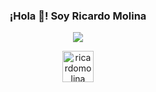 <p align="center" width="300">
   <!--<img align="center" width="200" src="https://user-images.githubusercontent.com/1561955/106762302-fda9de00-6635-11eb-99be-3ef744e60c0e.png" />-->
   <h3 align="center">¡Hola 👋! Soy Ricardo Molina</h3>
</p>
<div align="center">
  <img src="https://github-readme-stats.vercel.app/api?username=RicardoMolinaCoronel&show_icons=true&theme=vue-dark#gh-dark-mode-only"/>
</div>
<p align="center">
  <span style="width: 8px;"> </span>
   <a href="https://www.linkedin.com/in/ricardo-duval-molina-coronel-584650200/" target="blank">
    <img align="center" src="https://upload.wikimedia.org/wikipedia/commons/thumb/c/c9/Linkedin.svg/300px-Linkedin.svg.png" alt="ricardomolina" height="50px" width="50px" />
  </a>
</p>
 <!--
<div align="center">
  <img src="https://github-readme-stats.vercel.app/api/top-langs/?username=RicardoMolinaCoronel&layout=donut"/>
</div>
-->





<!--
**RicardoMolinaCoronel/RicardoMolinaCoronel** is a ✨ _special_ ✨ repository because its `README.md` (this file) appears on your GitHub profile.

Here are some ideas to get you started:

- 🔭 I’m currently working on ...
- 🌱 I’m currently learning ...
- 👯 I’m looking to collaborate on ...
- 🤔 I’m looking for help with ...
- 💬 Ask me about ...
- 📫 How to reach me: ...
- 😄 Pronouns: ...
- ⚡ Fun fact: ...
-->

